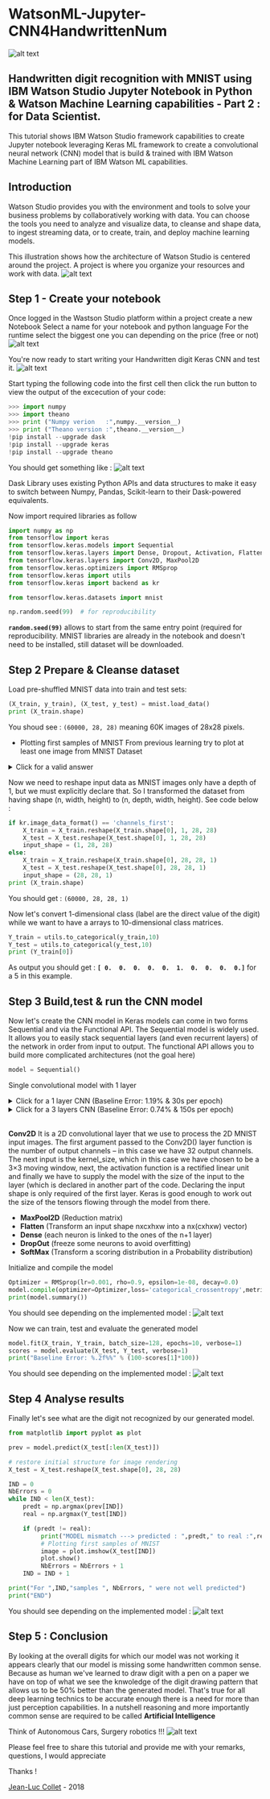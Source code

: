 # WatsonML-Jupyter-CNN4HandwrittenNum
![alt text](images/Handwritten.png "IBM Watson Studio CNN for Data Scientist")
## Handwritten digit recognition with MNIST using IBM Watson Studio Jupyter Notebook in Python & Watson Machine Learning capabilities - Part 2 : for Data Scientist.

This tutorial shows IBM Watson Studio framework capabilities to create Jupyter notebook leveraging Keras ML framework to create a convolutional neural network (CNN) model that is build & trained with IBM Watson Machine Learning part of IBM Watson ML capabilities.

## Introduction
Watson Studio provides you with the environment and tools to solve your business problems by collaboratively working with data. You can choose the tools you need to analyze and visualize data, to cleanse and shape data, to ingest streaming data, or to create, train, and deploy machine learning models.

This illustration shows how the architecture of Watson Studio is centered around the project. A project is where you organize your resources and work with data.
![alt text](images/Watson-Studio.png "IBM WS")

##  Step 1 - Create your notebook
Once logged in the Wastson Studio platform within a project create a new Notebook Select a name for your notebook and python language
For the runtime select the biggest one you can depending on the price (free or not)
![alt text](images/Notebook.png "IBM WS")

You're now ready to start writing your Handwritten digit Keras CNN and test it.
![alt text](images/Notebook1.png "IBM WS")

Start typing the following code into the first cell then click the run button to view the output of the excecution of your code:
``` python
>>> import numpy
>>> import theano
>>> print ("Numpy verion   :",numpy.__version__)
>>> print ("Theano version :",theano.__version__)
!pip install --upgrade dask
!pip install --upgrade keras
!pip install --upgrade theano
```
You should get something like :
![alt text](images/Notebook2.png "IBM WS")

Dask Library uses existing Python APIs and data structures to make it easy to switch between Numpy, Pandas, Scikit-learn to their Dask-powered equivalents.

Now import required libraries as follow
``` python
import numpy as np
from tensorflow import keras
from tensorflow.keras.models import Sequential
from tensorflow.keras.layers import Dense, Dropout, Activation, Flatten
from tensorflow.keras.layers import Conv2D, MaxPool2D
from tensorflow.keras.optimizers import RMSprop
from tensorflow.keras import utils
from tensorflow.keras import backend as kr

from tensorflow.keras.datasets import mnist

np.random.seed(99)  # for reproducibility
```
**`random.seed(99)`** allows to start from the same entry point (required for reproducibility.
MNIST libraries are already in the notebook and doesn't need to be installed, still dataset will be downloaded.

##  Step 2 Prepare & Cleanse dataset
Load pre-shuffled MNIST data into train and test sets:
``` python
(X_train, y_train), (X_test, y_test) = mnist.load_data()
print (X_train.shape)
```
You shoud see : `(60000, 28, 28)` meaning 60K images of 28x28 pixels.

 * Plotting first samples of MNIST
From previous learning try to plot at least one image from MNIST Dataset

<details><summary>Click for a valid answer</summary>
<p>

``` python  
from matplotlib import pyplot as plt
img = plt.imshow(X_train[0])
plt.show()
```  

You should see the following sample image :
![alt text](images/SampleDigit.png "IBM WS")
</p>
</details>

Now we need to reshape input data as MNIST images only have a depth of 1, but we must explicitly declare that.
So I transformed the dataset from having shape (n, width, height) to (n, depth, width, height).
See code below :
``` python
if kr.image_data_format() == 'channels_first':
    X_train = X_train.reshape(X_train.shape[0], 1, 28, 28)
    X_test = X_test.reshape(X_test.shape[0], 1, 28, 28)
    input_shape = (1, 28, 28)
else:
    X_train = X_train.reshape(X_train.shape[0], 28, 28, 1)
    X_test = X_test.reshape(X_test.shape[0], 28, 28, 1)
    input_shape = (28, 28, 1)
print (X_train.shape)
```
You should get :
`(60000, 28, 28, 1)`

Now let's convert 1-dimensional class (label are the direct value of the digit) while we want to have a arrays to 10-dimensional class matrices.
``` python
Y_train = utils.to_categorical(y_train,10)
Y_test = utils.to_categorical(y_test,10)
print (Y_train[0])
```
As output you should get :
**`[ 0.  0.  0.  0.  0.  1.  0.  0.  0.  0.]`** for a 5 in this example.

##  Step 3 Build,test & run the CNN model
Now let's create the CNN model
in Keras models can come in two forms Sequential and via the Functional API.
The Sequential model is widely used. It allows you to easily stack sequential layers (and even recurrent layers) of the network in order from input to output. The functional API allows you to build more complicated architectures (not the goal here)
``` python
model = Sequential()
```

Single convolutional model with 1 layer

<details><summary>Click for a 1 layer CNN (Baseline Error: 1.19% & 30s per epoch)</summary>
<p>  

``` python
model.add(Conv2D(32, kernel_size=(3,3), activation='relu', input_shape=input_shape))
model.add(MaxPool2D(pool_size=(2,2)))
model.add(Flatten())
model.add(Dense(128, activation='relu'))
model.add(Dropout(0.25))
model.add(Dense(10, activation='softmax'))
```
</p>
</details>

<details><summary>Click for a 3 layers CNN (Baseline Error: 0.74% & 150s per epoch)</summary>
<p>  

``` python
model.add(Conv2D(32, kernel_size=(3,3),activation='relu',input_shape=input_shape))
model.add(Conv2D(32, kernel_size=(3,3), activation='relu'))
model.add(MaxPool2D((2,2)))
model.add(Conv2D(32, kernel_size=(3,3), activation='relu'))
model.add(Flatten())
model.add(Dense(units=128, activation='relu'))
model.add(Dropout(0.1))
model.add(Dense(units=10))
model.add(Activation('softmax'))
```

</p>
</details>
<br>



**Conv2D**
It is a 2D convolutional layer that we use to process the 2D MNIST input images. The first argument passed to the Conv2D() layer function is the number of output channels – in this case we have 32 output channels.
The next input is the kernel_size, which in this case we have chosen to be a 3×3 moving window, next, the activation function is a rectified linear unit and finally we have to supply the model with the size of the input to the layer (which is declared in another part of the code.
Declaring the input shape is only required of the first layer.
Keras is good enough to work out the size of the tensors flowing through the model from there.

 * **MaxPool2D** (Reduction matrix)
 * **Flatten** (Transform an input shape nxcxhxw into a nx(cxhxw) vector)
 * **Dense** (each neuron is linked to the ones of the n+1 layer)
 * **DropOut** (freeze some neurons to avoid overfitting)
 * **SoftMax** (Transform a scoring distribution in a Probability distribution)

Initialize and compile the model
``` python
Optimizer = RMSprop(lr=0.001, rho=0.9, epsilon=1e-08, decay=0.0)
model.compile(optimizer=Optimizer,loss='categorical_crossentropy',metrics=['accuracy'])
print(model.summary())
```

You should see depending on the implemented model :
![alt text](images/Model.png "IBM WS")

Now we can train, test and evaluate the generated model
``` python
model.fit(X_train, Y_train, batch_size=128, epochs=10, verbose=1)
scores = model.evaluate(X_test, Y_test, verbose=1)
print("Baseline Error: %.2f%%" % (100-scores[1]*100))
```

You should see depending on the implemented model :
![alt text](images/Model2.png "IBM WS")

##  Step 4 Analyse results
Finally let's see what are the digit not recognized by our generated model.

``` python
from matplotlib import pyplot as plot

prev = model.predict(X_test[:len(X_test)])

# restore initial structure for image rendering
X_test = X_test.reshape(X_test.shape[0], 28, 28)

IND = 0
NbErrors = 0
while IND < len(X_test):
    predt = np.argmax(prev[IND])
    real = np.argmax(Y_test[IND])

    if (predt != real):
         print("MODEL mismatch ---> predicted : ",predt," to real :",real,"for Indice : ",IND)
         # Plotting first samples of MNIST
         image = plot.imshow(X_test[IND])
         plot.show()
         NbErrors = NbErrors + 1
    IND = IND + 1  

print("For ",IND,"samples ", NbErrors, " were not well predicted")
print("END")
```

You should see depending on the implemented model :
![alt text](images/Errors.png "IBM WS")

##  Step 5 : Conclusion
By looking at the overall digits for which our model was not working it appears clearly that our model is missing some handwritten common sense.
Because as human we've learned to draw digit with a pen on a paper we have on top of what we see the knwoledge of the digit drawing pattern that allows us to be 50% better than the generated model.
That's true for all deep learning technics to be accurate enough there is a need for more than just perception capabilities.
In a nutshell reasoning and more importantly common sense are required to be called **Artificial Intelligence**

Think of Autonomous Cars, Surgery robotics !!!
![alt text](images/AI.png "IBM WS")

Please feel free to share this tutorial and provide me with your remarks, questions, I would appreciate

Thanks !

[Jean-Luc Collet](http://fr.linkedin.com/pub/jean-luc-collet/9/541/740) - 2018

